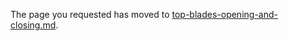 
The page you requested has moved to [top-blades-opening-and-closing.md](top-blades-opening-and-closing.md). 